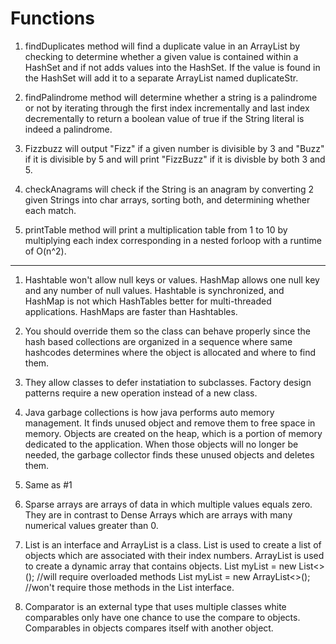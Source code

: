 # Functions


1) findDuplicates method will find a duplicate value in an ArrayList by checking to determine whether a given value is contained within a HashSet and if not adds values into the HashSet. If the value is found in the HashSet will add it to a separate ArrayList named duplicateStr.

2) findPalindrome method will determine whether a string is a palindrome or not by iterating through the first index incrementally and last index decrementally to return a boolean value of true if the String literal is indeed a palindrome.

3) Fizzbuzz will output "Fizz" if a given number is divisible by 3 and "Buzz" if it is divisible by 5 and will print "FizzBuzz" if it is divisble by both 3 and 5.

4) checkAnagrams will check if the String is an anagram by converting 2 given Strings into char arrays, sorting both, and determining whether each match.

5) printTable method will print a multiplication table from 1 to 10 by multiplying each index corresponding in a nested forloop with a runtime of O(n^2).

*****************************************
1. Hashtable won't allow null keys or values.  HashMap allows one null key and any number of null values. Hashtable is synchronized, and HashMap is not which HashTables better for multi-threaded applications. HashMaps are faster than Hashtables.

2. You should override them so the class can behave properly since the hash based collections are organized in a sequence where same hashcodes determines where the object is allocated and where to find them. 

3. They allow classes to defer instatiation to subclasses. Factory design patterns require a new operation instead of a new class.

4. Java garbage collections is how java performs auto memory management. It finds  unused object and remove them to free space in memory. Objects are created on the heap, which is a portion of memory dedicated to the application. When those objects will no longer be needed, the garbage collector finds these unused objects and deletes them. 

5. Same as #1 

6. Sparse arrays are arrays of data in which multiple values equals zero. They are in contrast to Dense Arrays which are arrays with many numerical values greater than 0. 

7. List is an interface and ArrayList is a class. 	List is used to create a list of objects which are associated with their index numbers.	ArrayList is used to create a dynamic array that contains objects.
  List<String> myList = new List<>();   //will require overloaded methods 
  List<String> myList = new ArrayList<>();   //won't require those methods in the List interface.
  
8. Comparator is an external type that uses multiple classes white comparables only have one chance to use the compare to objects. Comparables in objects compares itself with another object. 

